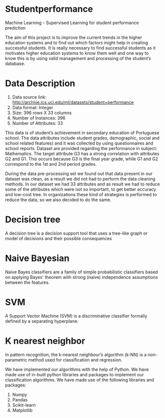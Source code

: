 # Studentperformance
Machine Learning - Supervised Learning for student performance prediction 

The aim of this project is to improve the current trends in the higher education systems and to find out which factors might help in creating successful students. It is really necessary to find successful students as it motivates higher education systems to know them well and one way to know this is by using valid management and processing of the student’s database.

# Data Description
1. Data source link:  http://archive.ics.uci.edu/ml/datasets/student+performance 
2. Data format: Integer
3. Size:  396 rows X 33 columns
4. Number of Instances: 396
5. Number of Attributes: 33

This data is of student’s achievement in secondary education of Portuguese school. The data attributes include student grades, demographic, social and school related features) and it was collected by using questionnaires and school reports. Dataset are provided regarding the performance in subject: Mathematics. The target attribute G3 has a strong correlation with attributes G2 and G1. This occurs because G3 is the final year grade, while G1 and G2 correspond to the 1st and 2nd period grades. 

During the data pre-processing set we found out that data present in our dataset was clean, as a result we did not had to perform the data cleaning methods. 
In our dataset we had 33 attributes and as result we had to reduce some of the attributes which were not so important, to get better accuracy and low-cost tree. In organizations these kind of strategies is performed to reduce the data, so we also decided to do the same.

# Decision tree 
A decision tree is a decision support tool that uses a tree-like graph or model of decisions and their possible consequences

# Naive Bayesian 
Naive Bayes classifiers are a family of simple probabilistic classifiers based on applying Bayes' theorem with strong (naive) independence assumptions between the features.

# SVM 
A Support Vector Machine (SVM) is a discriminative classifier formally defined by a separating hyperplane.

# K nearest neighbor  
In pattern recognition, the k-nearest neighbour’s algorithm (k-NN) is a non-parametric method used for classification and regression. 


We have implemented our algorithms with the help of Python. We have made use of in-built python libraries and packages to implement our classification algorithms. We have made use of the following libraries and packages:
1) Numpy
2) Pandas
3) Scikit-learn
4) Matplotlib



